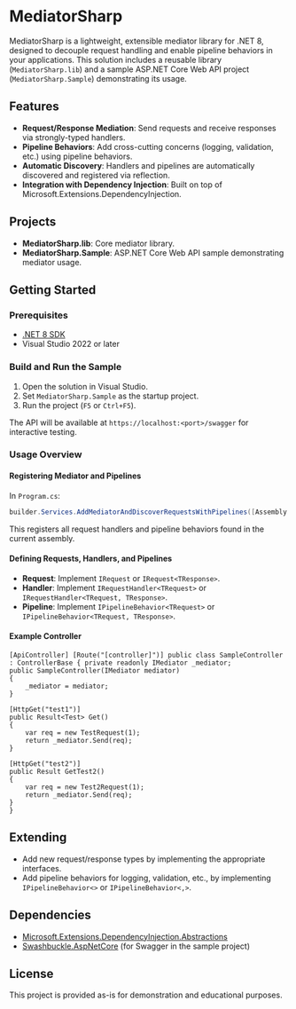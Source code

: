 # MediatorSharp

MediatorSharp is a lightweight, extensible mediator library for .NET 8, designed to decouple request handling and enable pipeline behaviors in your applications. This solution includes a reusable library (`MediatorSharp.lib`) and a sample ASP.NET Core Web API project (`MediatorSharp.Sample`) demonstrating its usage.

## Features

- **Request/Response Mediation**: Send requests and receive responses via strongly-typed handlers.
- **Pipeline Behaviors**: Add cross-cutting concerns (logging, validation, etc.) using pipeline behaviors.
- **Automatic Discovery**: Handlers and pipelines are automatically discovered and registered via reflection.
- **Integration with Dependency Injection**: Built on top of Microsoft.Extensions.DependencyInjection.

## Projects

- **MediatorSharp.lib**: Core mediator library.
- **MediatorSharp.Sample**: ASP.NET Core Web API sample demonstrating mediator usage.

## Getting Started

### Prerequisites

- [.NET 8 SDK](https://dotnet.microsoft.com/download/dotnet/8.0)
- Visual Studio 2022 or later

### Build and Run the Sample

1. Open the solution in Visual Studio.
2. Set `MediatorSharp.Sample` as the startup project.
3. Run the project (`F5` or `Ctrl+F5`).

The API will be available at `https://localhost:<port>/swagger` for interactive testing.

### Usage Overview

#### Registering Mediator and Pipelines

In `Program.cs`:

```csharp
builder.Services.AddMediatorAndDiscoverRequestsWithPipelines([Assembly.GetExecutingAssembly()]);
```

This registers all request handlers and pipeline behaviors found in the current assembly.

#### Defining Requests, Handlers, and Pipelines

- **Request**: Implement `IRequest` or `IRequest<TResponse>`.
- **Handler**: Implement `IRequestHandler<TRequest>` or `IRequestHandler<TRequest, TResponse>`.
- **Pipeline**: Implement `IPipelineBehavior<TRequest>` or `IPipelineBehavior<TRequest, TResponse>`.

#### Example Controller

```Csharp
[ApiController] [Route("[controller]")] public class SampleController : ControllerBase { private readonly IMediator _mediator;
public SampleController(IMediator mediator)
{
    _mediator = mediator;
}

[HttpGet("test1")]
public Result<Test> Get()
{
    var req = new TestRequest(1);
    return _mediator.Send(req);            
}

[HttpGet("test2")]
public Result GetTest2()
{
    var req = new Test2Request(1);
    return _mediator.Send(req);
}
}
```

## Extending

- Add new request/response types by implementing the appropriate interfaces.
- Add pipeline behaviors for logging, validation, etc., by implementing `IPipelineBehavior<>` or `IPipelineBehavior<,>`.

## Dependencies

- [Microsoft.Extensions.DependencyInjection.Abstractions](https://www.nuget.org/packages/Microsoft.Extensions.DependencyInjection.Abstractions)
- [Swashbuckle.AspNetCore](https://www.nuget.org/packages/Swashbuckle.AspNetCore) (for Swagger in the sample project)

## License

This project is provided as-is for demonstration and educational purposes.